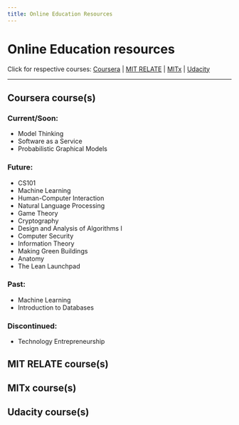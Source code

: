 ```yaml
---
title: Online Education Resources
---
```


# Online Education resources
Click for respective courses: [Coursera](#coursera_courses) | [MIT RELATE](#mit_relate_courses) | [MITx](#mitx_courses) | [Udacity](#udacity_courses)
******

## Coursera course(s)
### Current/Soon:
* Model Thinking
* Software as a Service
* Probabilistic Graphical Models
### Future:
* CS101
* Machine Learning
* Human-Computer Interaction
* Natural Language Processing
* Game Theory
* Cryptography
* Design and Analysis of Algorithms I
* Computer Security
* Information Theory
* Making Green Buildings
* Anatomy
* The Lean Launchpad
### Past:
* Machine Learning
* Introduction to Databases
### Discontinued:
* Technology Entrepreneurship

## MIT RELATE course(s)


## MITx course(s)


## Udacity course(s)

